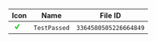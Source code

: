 | Icon | Name | File ID |
| ---  | ---  | ---     |
| ![](TestPassed.png) | `TestPassed` | `3364580505226664849` |

